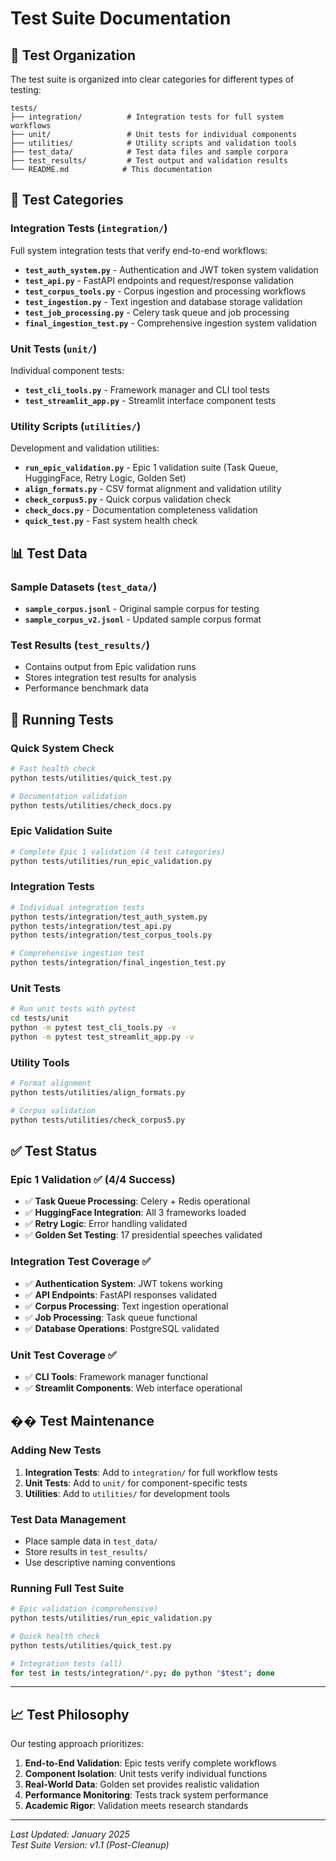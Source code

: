 # Test Suite Documentation

## 📁 Test Organization

The test suite is organized into clear categories for different types of testing:

```
tests/
├── integration/          # Integration tests for full system workflows
├── unit/                 # Unit tests for individual components  
├── utilities/            # Utility scripts and validation tools
├── test_data/            # Test data files and sample corpora
├── test_results/         # Test output and validation results
└── README.md            # This documentation
```

## 🧪 Test Categories

### **Integration Tests** (`integration/`)

Full system integration tests that verify end-to-end workflows:

- **`test_auth_system.py`** - Authentication and JWT token system validation
- **`test_api.py`** - FastAPI endpoints and request/response validation  
- **`test_corpus_tools.py`** - Corpus ingestion and processing workflows
- **`test_ingestion.py`** - Text ingestion and database storage validation
- **`test_job_processing.py`** - Celery task queue and job processing
- **`final_ingestion_test.py`** - Comprehensive ingestion system validation

### **Unit Tests** (`unit/`)

Individual component tests:

- **`test_cli_tools.py`** - Framework manager and CLI tool tests
- **`test_streamlit_app.py`** - Streamlit interface component tests

### **Utility Scripts** (`utilities/`)

Development and validation utilities:

- **`run_epic_validation.py`** - Epic 1 validation suite (Task Queue, HuggingFace, Retry Logic, Golden Set)
- **`align_formats.py`** - CSV format alignment and validation utility
- **`check_corpus5.py`** - Quick corpus validation check
- **`check_docs.py`** - Documentation completeness validation
- **`quick_test.py`** - Fast system health check

## 📊 Test Data

### **Sample Datasets** (`test_data/`)
- **`sample_corpus.jsonl`** - Original sample corpus for testing
- **`sample_corpus_v2.jsonl`** - Updated sample corpus format

### **Test Results** (`test_results/`)
- Contains output from Epic validation runs
- Stores integration test results for analysis
- Performance benchmark data

## 🚀 Running Tests

### **Quick System Check**
```bash
# Fast health check
python tests/utilities/quick_test.py

# Documentation validation
python tests/utilities/check_docs.py
```

### **Epic Validation Suite**
```bash
# Complete Epic 1 validation (4 test categories)
python tests/utilities/run_epic_validation.py
```

### **Integration Tests**
```bash
# Individual integration tests
python tests/integration/test_auth_system.py
python tests/integration/test_api.py
python tests/integration/test_corpus_tools.py

# Comprehensive ingestion test
python tests/integration/final_ingestion_test.py
```

### **Unit Tests**
```bash
# Run unit tests with pytest
cd tests/unit
python -m pytest test_cli_tools.py -v
python -m pytest test_streamlit_app.py -v
```

### **Utility Tools**
```bash
# Format alignment
python tests/utilities/align_formats.py

# Corpus validation
python tests/utilities/check_corpus5.py
```

## ✅ Test Status

### **Epic 1 Validation** ✅ (4/4 Success)
- ✅ **Task Queue Processing**: Celery + Redis operational
- ✅ **HuggingFace Integration**: All 3 frameworks loaded
- ✅ **Retry Logic**: Error handling validated
- ✅ **Golden Set Testing**: 17 presidential speeches validated

### **Integration Test Coverage** ✅
- ✅ **Authentication System**: JWT tokens working
- ✅ **API Endpoints**: FastAPI responses validated
- ✅ **Corpus Processing**: Text ingestion operational
- ✅ **Job Processing**: Task queue functional
- ✅ **Database Operations**: PostgreSQL validated

### **Unit Test Coverage** ✅  
- ✅ **CLI Tools**: Framework manager functional
- ✅ **Streamlit Components**: Web interface operational

## �� Test Maintenance

### **Adding New Tests**
1. **Integration Tests**: Add to `integration/` for full workflow tests
2. **Unit Tests**: Add to `unit/` for component-specific tests  
3. **Utilities**: Add to `utilities/` for development tools

### **Test Data Management**
- Place sample data in `test_data/`
- Store results in `test_results/`
- Use descriptive naming conventions

### **Running Full Test Suite**
```bash
# Epic validation (comprehensive)
python tests/utilities/run_epic_validation.py

# Quick health check
python tests/utilities/quick_test.py

# Integration tests (all)
for test in tests/integration/*.py; do python "$test"; done
```

---

## 📈 Test Philosophy

Our testing approach prioritizes:

1. **End-to-End Validation**: Epic tests verify complete workflows
2. **Component Isolation**: Unit tests verify individual functions
3. **Real-World Data**: Golden set provides realistic validation
4. **Performance Monitoring**: Tests track system performance
5. **Academic Rigor**: Validation meets research standards

---

*Last Updated: January 2025*  
*Test Suite Version: v1.1 (Post-Cleanup)* 